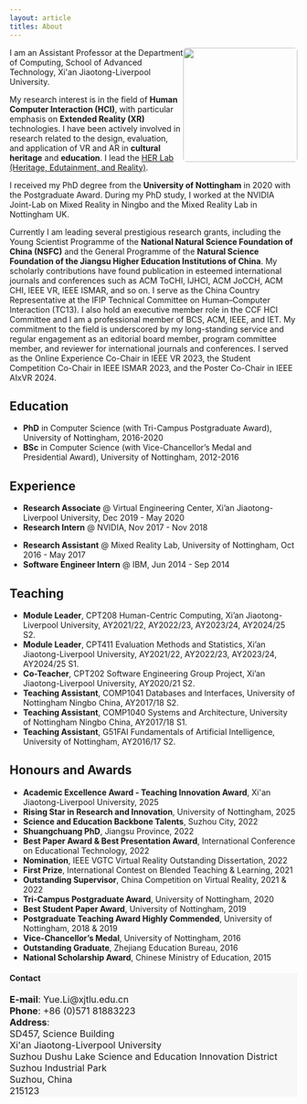 ```yaml
---
layout: article
titles: About
---
```



<a href="https://scholar.xjtlu.edu.cn/en/persons/YueLi"><img src="https://www.xjtlu.edu.cn/wp-content/uploads/staffs_profile/663f53f506121758113e7fa17f366d38.jpg" height="auto" width="200" style="border-radius:3%; float: right"></a>

I am an Assistant Professor at the Department of Computing, School of Advanced Technology, Xi'an Jiaotong-Liverpool University. 

My research interest is in the field of **Human Computer Interaction (HCI)**, with particular emphasis on **Extended Reality (XR)** technologies. I have been actively involved in research related to the design, evaluation, and application of VR and AR in **cultural heritage** and **education**. I lead the [HER Lab (Heritage, Edutainment, and Reality)](https://hiherlab.github.io/).

I received my PhD degree from the **University of Nottingham** in 2020 with the Postgraduate Award. During my PhD study, I worked at the NVIDIA Joint-Lab on Mixed Reality in Ningbo and the Mixed Reality Lab in Nottingham UK.

Currently I am leading several prestigious research grants, including the Young Scientist Programme of the **National Natural Science Foundation of China (NSFC)** and the General Programme of the **Natural Science Foundation of the Jiangsu Higher Education Institutions of China**. My scholarly contributions have found publication in esteemed international journals and conferences such as ACM ToCHI, IJHCI, ACM JoCCH, ACM CHI, IEEE VR, IEEE ISMAR, and so on. I serve as the China Country Representative at the IFIP Technical Committee on Human–Computer Interaction (TC13). I also hold an executive member role in the CCF HCI Committee and I am a professional member of BCS, ACM, IEEE, and IET. My commitment to the field is underscored by my long-standing service and regular engagement as an editorial board member, program committee member, and reviewer for international journals and conferences. I served as the Online Experience Co-Chair in IEEE VR 2023, the Student Competition Co-Chair in IEEE ISMAR 2023, and the Poster Co-Chair in IEEE AIxVR 2024.

## Education
- **PhD** in Computer Science (with Tri-Campus Postgraduate Award), University of Nottingham, 2016-2020
- **BSc** in Computer Science (with Vice-Chancellor’s Medal and Presidential Award), University of Nottingham, 2012-2016

## Experience
- **Research Associate** @ Virtual Engineering Center, Xi’an Jiaotong-Liverpool University, Dec 2019 - May 2020
- **Research Intern** @ NVIDIA, Nov 2017 - Nov 2018
<!-- - **Teaching Assistant** @ School of Computer Science, University of Nottingham, Feb 2017 - May 2018 -->
- **Research Assistant** @ Mixed Reality Lab, University of Nottingham, Oct 2016 - May 2017
- **Software Engineer Intern** @ IBM, Jun 2014 - Sep 2014

## Teaching
- **Module Leader**, CPT208 Human-Centric Computing, Xi’an Jiaotong-Liverpool University, AY2021/22, AY2022/23, AY2023/24, AY2024/25 S2.
- **Module Leader**, CPT411 Evaluation Methods and Statistics, Xi’an Jiaotong-Liverpool University, AY2021/22, AY2022/23, AY2023/24, AY2024/25 S1. 
- **Co-Teacher**, CPT202 Software Engineering Group Project, Xi’an Jiaotong-Liverpool University, AY2020/21 S2.
- **Teaching Assistant**, COMP1041 Databases and Interfaces, University of Nottingham Ningbo China, AY2017/18 S2.
- **Teaching Assistant**, COMP1040 Systems and Architecture, University of Nottingham Ningbo China, AY2017/18 S1.
- **Teaching Assistant**, G51FAI Fundamentals of Artificial Intelligence, University of Nottingham, AY2016/17 S2.


## Honours and Awards
- **Academic Excellence Award - Teaching Innovation Award**, Xi'an Jiaotong-Liverpool University, 2025
- **Rising Star in Research and Innovation**, University of Nottingham, 2025
- **Science and Education Backbone Talents**, Suzhou City, 2022
- **Shuangchuang PhD**, Jiangsu Province, 2022
- **Best Paper Award & Best Presentation Award**, International Conference on Educational Technology, 2022
- **Nomination**, IEEE VGTC Virtual Reality Outstanding Dissertation, 2022
- **First Prize**, International Contest on Blended Teaching & Learning, 2021
- **Outstanding Supervisor**, China Competition on Virtual Reality, 2021 & 2022
- **Tri-Campus Postgraduate Award**, University of Nottingham, 2020
- **Best Student Paper Award**, University of Nottingham, 2019
- **Postgraduate Teaching Award Highly Commended**, University of Nottingham, 2018 & 2019
- **Vice-Chancellor’s Medal**, University of Nottingham, 2016
- **Outstanding Graduate**, Zhejiang Education Bureau, 2016
- **National Scholarship Award**, Chinese Ministry of Education, 2015


<div class="hero" style="background-color:#f7f7f7; ">
  <div class="hero__content">
    <h4>Contact</h4>
    <p style="font-size: medium;"><b>E-mail</b>: Yue.Li@xjtlu.edu.cn<br>
      <b>Phone</b>: +86 (0)571 81883223<br>
      <b>Address</b>:<br>
      SD457, Science Building<br>
      Xi'an Jiaotong-Liverpool University<br>
      Suzhou Dushu Lake Science and Education Innovation District<br>
      Suzhou Industrial Park<br>
      Suzhou, China<br>
      215123
    </p>
  </div>
</div>
